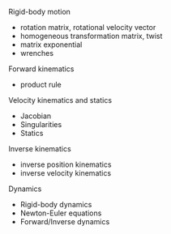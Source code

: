 
Rigid-body motion
- rotation matrix, rotational velocity vector
- homogeneous transformation matrix, twist
- matrix exponential
- wrenches

Forward kinematics
- product rule

Velocity kinematics and statics
- Jacobian
- Singularities
- Statics

Inverse kinematics
- inverse position kinematics
- inverse velocity kinematics

Dynamics
- Rigid-body dynamics
- Newton-Euler equations
- Forward/Inverse dynamics

